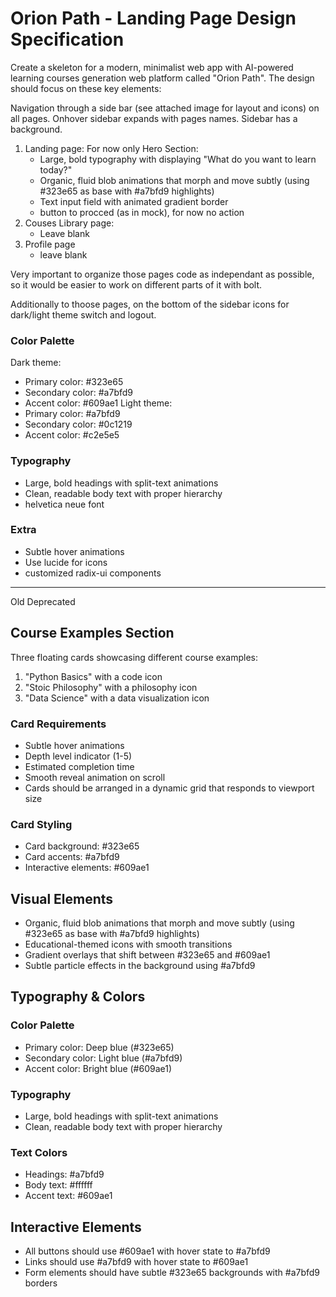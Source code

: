 # Orion Path - Landing Page Design Specification

Create a skeleton for a modern, minimalist web app with AI-powered learning courses  generation web platform called "Orion Path". The design should focus on these key elements:

Navigation through a side bar (see attached image for layout and icons) on all pages.
Onhover sidebar expands with pages names.
Sidebar has a background.

1. Landing page:
For now only Hero Section:
   - Large, bold typography with displaying "What do you want to learn today?"
   - Organic, fluid blob animations that morph and move subtly (using #323e65 as base with #a7bfd9 highlights)
   - Text input field with animated gradient border
   - button to procced (as in mock), for now no action 
1. Couses Library page:
   - Leave blank
2. Profile page
   - leave blank

Very important to organize those pages code as independant as possible, so it would be easier to work on different parts of it with bolt. 

Additionally to thoose pages, on the bottom of the sidebar icons for dark/light theme switch and logout. 

### Color Palette
Dark theme: 
- Primary color:  #323e65   
- Secondary color:   #a7bfd9 
- Accent color:  #609ae1
Light theme:
- Primary color:   #a7bfd9  
- Secondary color:  #0c1219  
- Accent color: #c2e5e5 

### Typography
- Large, bold headings with split-text animations
- Clean, readable body text with proper hierarchy
- helvetica neue font

### Extra
- Subtle hover animations
- Use lucide for icons
- customized radix-ui components

------
Old Deprecated

## Course Examples Section
Three floating cards showcasing different course examples:
1. "Python Basics" with a code icon
2. "Stoic Philosophy" with a philosophy icon
3. "Data Science" with a data visualization icon

### Card Requirements
- Subtle hover animations
- Depth level indicator (1-5)
- Estimated completion time
- Smooth reveal animation on scroll
- Cards should be arranged in a dynamic grid that responds to viewport size

### Card Styling
- Card background: #323e65
- Card accents: #a7bfd9
- Interactive elements: #609ae1

## Visual Elements
- Organic, fluid blob animations that morph and move subtly (using #323e65 as base with #a7bfd9 highlights)
- Educational-themed icons with smooth transitions
- Gradient overlays that shift between #323e65 and #609ae1
- Subtle particle effects in the background using #a7bfd9

## Typography & Colors

### Color Palette
- Primary color: Deep blue (#323e65)
- Secondary color: Light blue (#a7bfd9)
- Accent color: Bright blue (#609ae1)

### Typography
- Large, bold headings with split-text animations
- Clean, readable body text with proper hierarchy

### Text Colors
- Headings: #a7bfd9
- Body text: #ffffff
- Accent text: #609ae1

## Interactive Elements
- All buttons should use #609ae1 with hover state to #a7bfd9
- Links should use #a7bfd9 with hover state to #609ae1
- Form elements should have subtle #323e65 backgrounds with #a7bfd9 borders
